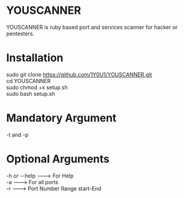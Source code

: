 # YOUSCANNER

YOUSCANNER is ruby based port and services scanner for hacker or pentesters.

# Installation
sudo git clone https://github.com/1Y0U1/YOUSCANNER.git <br>
cd YOUSCANNER <br>
sudo chmod +x setup.sh <br>
sudo bash setup.sh <br>

# Mandatory Argument
-t  and -p   <br>

# Optional Arguments

-h or --help   ---> For Help <br>
-a   ---> For all ports  <br>
-r   ---> Port Number Range start-End

